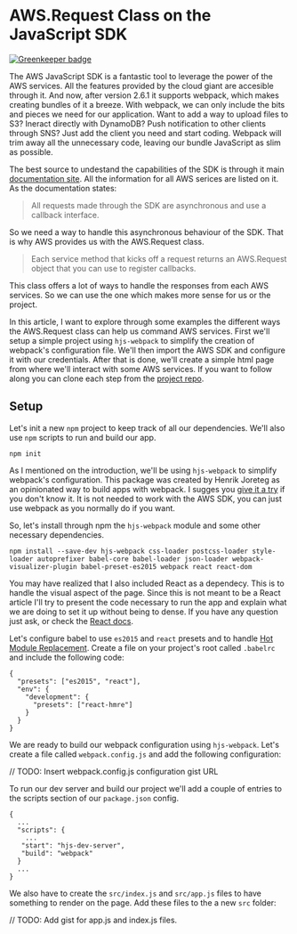 AWS.Request Class on the JavaScript SDK
===

[![Greenkeeper badge](https://badges.greenkeeper.io/guzmonne/aws-request-class.svg)](https://greenkeeper.io/)

The AWS JavaScript SDK is a fantastic tool to leverage the power of the AWS services. All the features provided by the cloud giant are accesible through it. And now, after version 2.6.1 it supports webpack, which makes creating bundles of it a breeze. With webpack, we can only include the bits and pieces we need for our application. Want to add a way to upload files to S3? Ineract directly with DynamoDB? Push notification to other clients through SNS? Just add the client you need and start coding. Webpack will trim away all the unnecessary code, leaving our bundle JavaScript as slim as possible.

The best source to undestand the capabilities of the SDK is through it main [documentation site](http://docs.aws.amazon.com/AWSJavaScriptSDK/latest/top-level-namespace.html). All the information for all AWS serices are listed on it. As the documentation states:

> All requests made through the SDK are asynchronous and use a callback interface. 

So we need a way to handle this asynchronous behaviour of the SDK. That is why AWS provides us with the AWS.Request class.

> Each service method that kicks off a request returns an AWS.Request object that you can use to register callbacks.

This class offers a lot of ways to handle the responses from each AWS services. So we can use the one which makes more sense for us or the project.

In this article, I want to explore through some examples the different ways the AWS.Request class can help us command AWS services. First we'll setup a simple project using `hjs-webpack` to simplify the creation of webpack's configuration file. We'll then import the AWS SDK and configure it with our credentials. After that is done, we'll create a simple html page from where we'll interact with some AWS services. If you want to follow along you can clone each step from the [project repo](https://github.com/guzmonne/aws-request-class).

Setup
---

Let's init a new `npm` project to keep track of all our dependencies. We'll also use `npm` scripts to run and build our app.

```
npm init
```

As I mentioned on the introduction, we'll be using `hjs-webpack` to simplify webpack's configuration. This package was created by Henrik Joreteg as an opinionated way to build apps with webpack. I sugges you [give it a try](https://github.com/HenrikJoreteg/hjs-webpack) if you don't know it. It is not needed to work with the AWS SDK, you can just use webpack as you normally do if you want.

So, let's install through npm the `hjs-webpack` module and some other necessary dependencies.

```
npm install --save-dev hjs-webpack css-loader postcss-loader style-loader autoprefixer babel-core babel-loader json-loader webpack-visualizer-plugin babel-preset-es2015 webpack react react-dom
```

You may have realized that I also included React as a dependecy. This is to handle the visual aspect of the page. Since this is not meant to be a React article I'll try to present the code necessary to run the app and explain what we are doing to set it up without being to dense. If you have any question just ask, or check the [React docs](https://facebook.github.io/react/docs/installation.html).

Let's configure babel to use `es2015` and `react` presets and to handle [Hot Module Replacement](https://webpack.github.io/docs/hot-module-replacement-with-webpack.html). Create a file on your project's root called `.babelrc` and include the following code:

```
{
  "presets": ["es2015", "react"],
  "env": {
    "development": {
      "presets": ["react-hmre"]
    }
  }
}
```

We are ready to build our webpack configuration using `hjs-webpack`. Let's create a file called `webpack.config.js` and add the following configuration:

// TODO: Insert webpack.config.js configuration gist URL

To run our dev server and build our project we'll add a couple of entries to the scripts section of our `package.json` config.

```
{
  ...
  "scripts": {
    ...
   "start": "hjs-dev-server",
   "build": "webpack"    
  }
  ...
}
```  

We also have to create the `src/index.js` and `src/app.js` files to have something to render on the page. Add these files to the a new `src` folder:

// TODO: Add gist for app.js and index.js files.

